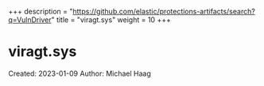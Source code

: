 +++
description = "https://github.com/elastic/protections-artifacts/search?q=VulnDriver"
title = "viragt.sys"
weight = 10
+++

# viragt.sys

Created: 2023-01-09
Author: Michael Haag


